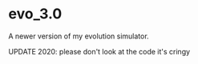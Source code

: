 # evo_3.0
A newer version of my evolution simulator.

UPDATE 2020: please don't look at the code it's cringy
